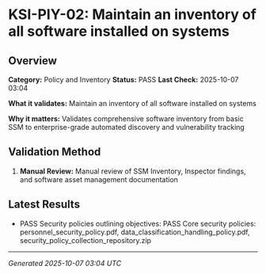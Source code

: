 # KSI-PIY-02: Maintain an inventory of all software installed on systems

## Overview

**Category:** Policy and Inventory
**Status:** PASS
**Last Check:** 2025-10-07 03:04

**What it validates:** Maintain an inventory of all software installed on systems

**Why it matters:** Validates comprehensive software inventory from basic SSM to enterprise-grade automated discovery and vulnerability tracking

## Validation Method

1. **Manual Review:** Manual review of SSM Inventory, Inspector findings, and software asset management documentation

## Latest Results

- PASS Security policies outlining objectives: PASS Core security policies: personnel_security_policy.pdf, data_classification_handling_policy.pdf, security_policy_collection_repository.zip

---
*Generated 2025-10-07 03:04 UTC*